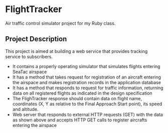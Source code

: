 # FlightTracker
Air traffic control simulator project for my Ruby class.

## Project Description
This project is aimed at building a web service that provides tracking service to subscribers. 
* It contains a properly operating simulator that simulates flights entering SeaTac airspace
* It has a method that takes request for registration of an aircraft entering the airspace and makes registration records in the application database
* It has a method that responds to request for traffic information, returning data on all registered flights as indicated in the design specification
* The FlighTracker response should contain data on flight name, coordinates (X, Y as relative to the Final Approach Start point), its speed and altitude.
*  Web server that responds to external HTTP requests (GET) with the data as shown above and accepts HTTP GET calls to register aircrafts entering the airspace
